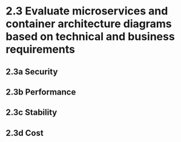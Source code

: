 # 2.3 Evaluate microservices and container architecture diagrams based on technical and business requirements

## 2.3a Security



## 2.3b Performance



## 2.3c Stability



## 2.3d Cost
